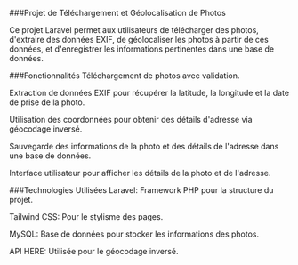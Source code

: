###Projet de Téléchargement et Géolocalisation de Photos

Ce projet Laravel permet aux utilisateurs de télécharger des photos, d'extraire des données EXIF, de géolocaliser les photos à partir de ces données, et d'enregistrer les informations pertinentes dans une base de données.

###Fonctionnalités
Téléchargement de photos avec validation.

Extraction de données EXIF pour récupérer la latitude, la longitude et la date de prise de la photo.

Utilisation des coordonnées pour obtenir des détails d'adresse via géocodage inversé.

Sauvegarde des informations de la photo et des détails de l'adresse dans une base de données.

Interface utilisateur pour afficher les détails de la photo et de l'adresse.

###Technologies Utilisées
Laravel: Framework PHP pour la structure du projet.

Tailwind CSS: Pour le stylisme des pages.

MySQL: Base de données pour stocker les informations des photos.

API HERE: Utilisée pour le géocodage inversé.
